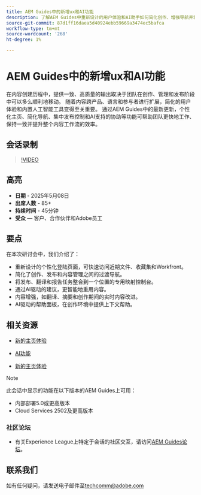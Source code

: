 ```yaml
---
title: AEM Guides中的新增ux和AI功能
description: 了解AEM Guides中重新设计的用户体验和AI助手如何简化创作、增强导航并将实时智能引入内容工作流。
source-git-commit: 87d1ff16daea5d40924ebb59669a3474ec5bafca
workflow-type: tm+mt
source-wordcount: '268'
ht-degree: 1%

---
```


# AEM Guides中的新增ux和AI功能

在内容创建历程中，提供一致、高质量的输出取决于团队在创作、管理和发布阶段中可以多么顺利地移动。 随着内容跨产品、语言和参与者进行扩展，简化的用户体验和内置人工智能工具变得至关重要。 通过AEM Guides中的最新更新，个性化主页、简化导航、集中发布控制和AI支持的协助等功能可帮助团队更快地工作、保持一致并提升整个内容工作流的效率。


## 会话录制

>[!VIDEO](https://video.tv.adobe.com/v/3458396/?quality=12&learn=on)

## 高亮

- **日期** - 2025年5月08日
- **出席人数** - 85+
- **持续时间** - 45分钟
- **受众** — 客户、合作伙伴和Adobe员工

## 要点

在本次研讨会中，我们介绍了：
- 重新设计的个性化登陆页面，可快速访问近期文件、收藏集和Workfront。
- 简化了创作、发布和内容管理之间的过渡导航。
- 将发布、翻译和报告任务整合到一个位置的专用映射控制台。
- 通过AI驱动的建议，更智能地重用内容。
- 内容增强，如翻译、摘要和创作期间的实时内容改进。
- AI驱动的帮助面板，在创作环境中提供上下文帮助。


## 相关资源

- [新的主页体验](https://experienceleague.adobe.com/en/docs/experience-manager-guides/using/user-guide/home-page/intro-home-page)

- [AI功能](https://experienceleague.adobe.com/en/docs/experience-manager-guides/using/user-guide/ai-assistant-aem/ai-assistant)

- [新的主页体验](https://experienceleague.adobe.com/en/docs/experience-manager-guides/using/install-guide/cs-ig/web-editor-configs-cs/conf-smart-suggestions)



>[!NOTE]
>
> 此会话中显示的功能在以下版本的AEM Guides上可用：
> - 内部部署5.0或更高版本
> - Cloud Services 2502及更高版本


### 社区论坛

- 有关Experience League上特定于会话的社区交互，请访问[AEM Guides论坛](https://experienceleaguecommunities.adobe.com/t5/experience-manager-guides/bd-p/xml-documentation-discussions)。


## 联系我们

如有任何疑问，请发送电子邮件至<techcomm@adobe.com>